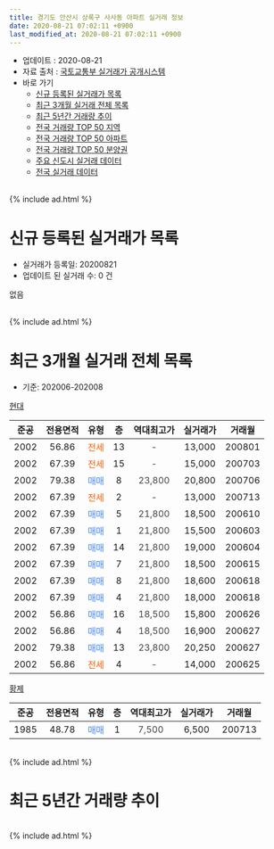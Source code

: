 ```yaml
---
title: 경기도 안산시 상록구 사사동 아파트 실거래 정보
date: 2020-08-21 07:02:11 +0900
last_modified_at: 2020-08-21 07:02:11 +0900
---
```


* 업데이트 : 2020-08-21
* 자료 출처 : [국토교통부 실거래가 공개시스템](http://rt.molit.go.kr)
* 바로 가기
    * [신규 등록된 실거래가 목록](#신규-등록된-실거래가-목록)
    * [최근 3개월 실거래 전체 목록](#최근-3개월-실거래-전체-목록)
    * [최근 5년간 거래량 추이](#최근-5년간-거래량-추이)
    * [전국 거래량 TOP 50 지역](https://inasie.github.io/apt-trade-info/최근-3개월-전국에서-가장-거래가-많이-발생한-지역)
    * [전국 거래량 TOP 50 아파트](https://inasie.github.io/apt-trade-info/최근-3개월-전국에서-가장-거래가-많이-발생한-아파트)
    * [전국 거래량 TOP 50 분양권](https://inasie.github.io/apt-trade-info/최근-3개월-전국에서-가장-거래가-많이-발생한-분양권)
    * [주요 신도시 실거래 데이터](https://inasie.github.io/apt-trade-info/주요-신도시)
    * [전국 실거래 데이터](https://inasie.github.io/apt-trade-info/전국)
<br>
{% include ad.html %}
<br>

# 신규 등록된 실거래가 목록
* 실거래가 등록일: 20200821
* 업데이트 된 실거래 수: 0 건

없음

<br>
{% include ad.html %}
<br>

# 최근 3개월 실거래 전체 목록
* 기준: 202006-202008


[현대](https://search.naver.com/search.naver?query=%EA%B2%BD%EA%B8%B0%EB%8F%84+%EC%95%88%EC%82%B0%EC%8B%9C+%EC%83%81%EB%A1%9D%EA%B5%AC+%EC%82%AC%EC%82%AC%EB%8F%99+%ED%98%84%EB%8C%80)

|준공|전용면적|유형|층|역대최고가|실거래가|거래월|
|:---:|:---:|:---:|:---:|:---:|:---:|:---:|
|2002|56.86|<span style="color:#ff5a00">전세</span>|13|<span style="color:#444444">-</span>|13,000|200801|
|2002|67.39|<span style="color:#ff5a00">전세</span>|15|<span style="color:#444444">-</span>|15,000|200703|
|2002|79.38|<span style="color:#4285f3">매매</span>|8|<span style="color:#444444">23,800</span>|20,800|200706|
|2002|67.39|<span style="color:#ff5a00">전세</span>|2|<span style="color:#444444">-</span>|13,000|200713|
|2002|67.39|<span style="color:#4285f3">매매</span>|5|<span style="color:#444444">21,800</span>|18,500|200610|
|2002|67.39|<span style="color:#4285f3">매매</span>|1|<span style="color:#444444">21,800</span>|15,500|200603|
|2002|67.39|<span style="color:#4285f3">매매</span>|14|<span style="color:#444444">21,800</span>|19,000|200604|
|2002|67.39|<span style="color:#4285f3">매매</span>|7|<span style="color:#444444">21,800</span>|18,500|200615|
|2002|67.39|<span style="color:#4285f3">매매</span>|8|<span style="color:#444444">21,800</span>|18,600|200618|
|2002|67.39|<span style="color:#4285f3">매매</span>|4|<span style="color:#444444">21,800</span>|18,000|200618|
|2002|56.86|<span style="color:#4285f3">매매</span>|16|<span style="color:#444444">18,500</span>|15,800|200626|
|2002|56.86|<span style="color:#4285f3">매매</span>|4|<span style="color:#444444">18,500</span>|16,900|200627|
|2002|79.38|<span style="color:#4285f3">매매</span>|13|<span style="color:#444444">23,800</span>|20,250|200627|
|2002|56.86|<span style="color:#ff5a00">전세</span>|4|<span style="color:#444444">-</span>|14,000|200625|

[황제](https://search.naver.com/search.naver?query=%EA%B2%BD%EA%B8%B0%EB%8F%84+%EC%95%88%EC%82%B0%EC%8B%9C+%EC%83%81%EB%A1%9D%EA%B5%AC+%EC%82%AC%EC%82%AC%EB%8F%99+%ED%99%A9%EC%A0%9C)

|준공|전용면적|유형|층|역대최고가|실거래가|거래월|
|:---:|:---:|:---:|:---:|:---:|:---:|:---:|
|1985|48.78|<span style="color:#4285f3">매매</span>|1|<span style="color:#444444">7,500</span>|6,500|200713|


<br>
{% include ad.html %}
<br>

# 최근 5년간 거래량 추이


<div style="width:100%;">
    <canvas id="deal_progress" height="200"></canvas>
</div>

<script>
new Chart(document.getElementById("deal_progress"), {
    type: 'line',
    data: {
        labels: ['201508','201509','201510','201511','201512','201601','201602','201603','201604','201605','201606','201607','201608','201609','201610','201611','201612','201701','201702','201703','201704','201705','201706','201707','201708','201709','201710','201711','201712','201801','201802','201803','201804','201805','201806','201807','201808','201809','201810','201811','201812','201901','201902','201903','201904','201905','201906','201907','201908','201909','201910','201911','201912','202001','202002','202003','202004','202005','202006','202007','202008'],
        datasets: [{
            label: '매매',
            pointRadius: 1,
            data: [3, 1, 4, 3, 4, 1, 4, 2, 2, 5, 3, 6, 8, 3, 2, 2, 2, 3, 3, 4, 0, 4, 3, 2, 5, 2, 4, 4, 3, 2, 2, 3, 5, 2, 4, 2, 4, 1, 1, 0, 0, 3, 2, 4, 1, 0, 0, 1, 1, 1, 5, 2, 2, 3, 3, 8, 4, 4, 9, 2, 0],
            borderColor: "rgba(255, 201, 14, 1)",
            backgroundColor: "rgba(255, 201, 14, 0.5)",
            fill: false,
            lineTension: 0
        },{
            label: '전월세',
            pointRadius: 1,
            data: [3, 1, 2, 1, 0, 1, 5, 2, 2, 4, 0, 0, 2, 1, 3, 1, 0, 0, 1, 2, 2, 2, 3, 1, 1, 1, 1, 1, 1, 0, 0, 2, 1, 0, 1, 3, 0, 2, 1, 0, 0, 1, 0, 1, 2, 2, 5, 1, 1, 1, 2, 1, 3, 0, 4, 2, 4, 0, 1, 2, 1],
            borderColor: "rgba(0, 141, 185, 1)",
            backgroundColor: "rgba(0, 141, 185, 0.5)",
            fill: false,
            lineTension: 0
        }
        ]
    },
    options: {
        responsive: true,
        title: {
            display: false
        },
        tooltips: {
            mode: 'index',
            intersect: false
        },
        hover: {
            mode: 'nearest',
            intersect: true
        },
        scales: {
            xAxes: [{
                display: true,
                scaleLabel: {
                    display: true,
                    labelString: '년/월'
                }
            }],
            yAxes: [{
                display: true,
                ticks: {
                    suggestedMin: 0,
                },
                scaleLabel: {
                    display: true,
                    labelString: '실거래 수'
                }
            }]
        }
    }
});

</script>


<br>
{% include ad.html %}
<br>

